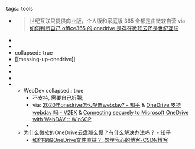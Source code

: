 tags:: tools

- > 世纪互联只提供商业版，个人版和家庭版 365 全都是由微软自营
  via: [如何判断自己 office365 的 onedrive 是存在微软云还是世纪互联](https://www.v2ex.com/t/751037)
-
-
- collapsed:: true
- [[messing-up-onedrive]]
-
-
-
-
  - WebDev
    collapsed:: true
    - 不支持, 需要自己折腾;
    - via: [2020年onedrive怎么配置webdav? - 知乎](https://www.zhihu.com/question/388430389) & [OneDrive 支持 webdav 吗 - V2EX](https://www.v2ex.com/t/285903) & [Connecting securely to Microsoft OneDrive with WebDAV :: WinSCP](https://winscp.net/eng/docs/guide_microsoft_onedrive)
    -
  - [为什么微软的OneDrive云盘那么慢？有什么解决办法吗？ - 知乎](https://www.zhihu.com/question/397284246)
    - [如何提取OneDrive文件直链？_勿埋我心的博客-CSDN博客](https://blog.csdn.net/qq_43523315/article/details/109450059)
